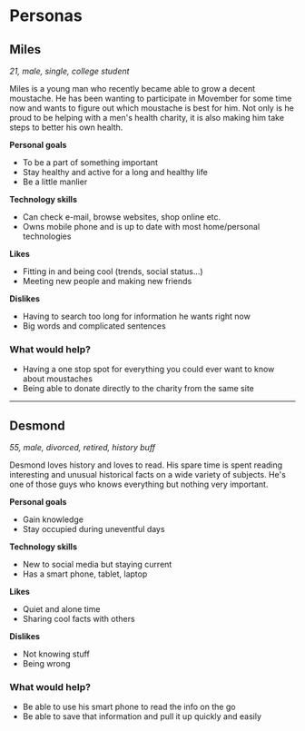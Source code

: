 # Personas

## Miles

*21, male, single, college student*

Miles is a young man who recently became able to grow a decent moustache. He has been wanting to participate in Movember for some time now and wants to figure out which moustache is best for him. Not only is he proud to be helping with a men's health charity, it is also making him take steps to better his own health. 

**Personal goals**

- To be a part of something important
- Stay healthy and active for a long and healthy life
- Be a little manlier

**Technology skills**

- Can check e-mail, browse websites, shop online etc. 
- Owns mobile phone and is up to date with most home/personal technologies 

**Likes**

- Fitting in and being cool (trends, social status...)
- Meeting new people and making new friends

**Dislikes**

- Having to search too long for information he wants right now
- Big words and complicated sentences

### What would help?

- Having a one stop spot for everything you could ever want to know about moustaches
- Being able to donate directly to the charity from the same site

---

## Desmond

*55, male, divorced, retired, history buff*

Desmond loves history and loves to read. His spare time is spent reading interesting and unusual historical facts on a wide variety of subjects. He's one of those guys who knows everything but nothing very important.

**Personal goals**

- Gain knowledge
- Stay occupied during uneventful days

**Technology skills**

- New to social media but staying current
- Has a smart phone, tablet, laptop

**Likes**

- Quiet and alone time
- Sharing cool facts with others

**Dislikes**

- Not knowing stuff
- Being wrong

### What would help?

- Be able to use his smart phone to read the info on the go
- Be able to save that information and pull it up quickly and easily